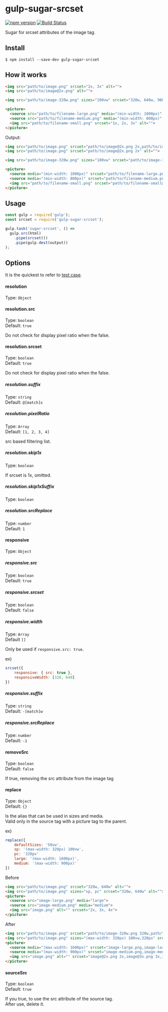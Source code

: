 # gulp-sugar-srcset

[![npm version](https://badge.fury.io/js/gulp-sugar-srcset.svg)](https://badge.fury.io/js/gulp-sugar-srcset)
[![Build Status](https://travis-ci.org/Tsuguya/gulp-sugar-srcset.svg?branch=master)](https://travis-ci.org/Tsuguya/gulp-sugar-srcset)

Sugar for srcset attributes of the image tag.

## Install

```
$ npm install --save-dev gulp-sugar-srcset
```

## How it works

```html
<img src="path/to/image.png" srcset="2x, 3x" alt="">
<img src="path/to/image@2x.png" alt="">

<img src="path/to/image-320w.png" sizes="100vw" srcset="320w, 640w, 980w" alt="">

<picture>
  <source src="path/to/filename-large.png" media="(min-width: 1000px)" srcset="1x, 2x, 3x">
  <source src="path/to/filename-medium.png" media="(min-width: 800px)" srcset="1x, 2x, 3x">
  <img src="path/to/filename-small.png" srcset="1x, 2x, 3x" alt="">
</picture>
```

Output:

```html
<img src="path/to/image.png" srcset="path/to/image@2x.png 2x,path/to/image@3x.png 3x" alt="">
<img src="path/to/image.png" srcset="path/to/image@2x.png 2x" alt="">

<img src="path/to/image-320w.png" sizes="100vw" srcset="path/to/image-320w.png 320w,path/to/image-640w.png 640w,path/to/image-980w.png 980w" alt="">

<picture>
  <source media="(min-width: 1000px)" srcset="path/to/filename-large.png,path/to/filename-large@2x.png 2x,path/to/filename-large@3x.png 3x">
  <source media="(min-width: 800px)" srcset="path/to/filename-medium.png,path/to/filename-medium@2x.png 2x,path/to/filename-medium@3x.png 3x">
  <img src="path/to/filename-small.png" srcset="path/to/filename-small@2x.png 2x,path/to/filename-small@3x.png 3x" alt="">
</picture>
```

## Usage

``` js
const gulp = require('gulp');
const srcset = require('gulp-sugar-srcset');

gulp.task('sugar-srcset', () =>
  gulp.src(html)
    .pipe(srcset())
    .pipe(gulp.dest(output))
);
```

## Options

It is the quickest to refer to [test case](https://github.com/Tsuguya/gulp-sugar-srcset/tree/master/test).

#### resolution

Type: `Object`

#### resolution.src

Type: `boolean`<br>
Default: `true`

Do not check for display pixel ratio when the false.

#### resolution.srcset

Type: `boolean`<br>
Default: `true`

Do not check for display pixel ratio when the false.

##### resolution.suffix

Type: `string`<br>
Default: `@[match]x`

##### resolution.pixelRatio

Type: `Array`<br>
Default: `[1, 2, 3, 4]`

src based filtering list.

##### resolution.skip1x

Type: `boolean`

If srcset is 1x, omitted.

##### resolution.skip1xSuffix

Type: `boolean`

##### resolution.srcReplace

Type: `number`<br>
Default: `1`

#### responsive

Type: `Object`

##### responsive.src

Type: `boolean`<br>
Default: `true`

##### responsive.srcset

Type: `boolean`<br>
Default: `false`

##### responsive.width

Type: `Array`<br>
Default `[]`

Only be used if `responsive.src: true`.

ex)

```js
srcset({
    responsive: { src: true },
    responsiveWidth: [320, 640]
})
```

##### responsive.suffix

Type: `string`<br>
Default: `-[match]w`

##### responsive.srcReplace

Type: `number`<br>
Default: `-1`

#### removeSrc

Type: `boolean`<br>
Default: `false`

If true, removing the src attribute from the image tag

#### replace

Type: `Object`<br>
Default: `{}`

Is the alias that can be used in sizes and media.<br>
Valid only in the source tag with a picture tag to the parent.

ex)

``` js
replace({
    defaultSizes: '50vw',
    sp: '(max-width: 320px) 100vw',
    pc: '320px'
    large: '(max-width: 1600px)',
    medium: '(max-width: 900px)'
})
```

Before

```html
<img src="path/to/image.png" srcset="320w, 640w" alt="">
<img src="path/to/image.png" sizes="sp, pc" srcset="320w, 640w" alt="">
<picture>
  <source src="image-large.png" media="large">
  <source src="image-medium.png" media="medium">
  <img src="image.png" alt="" srcset="2x, 3x, 4x">
</picture>
```

After

```html
<img src="path/to/image.png" srcset="path/to/image-320w.png 320w,path/to/image-640w.png 640w" alt="" sizes="50vw">
<img src="path/to/image.png" sizes="(max-width: 320px) 100vw,320px" srcset="path/to/image-320w.png 320w,path/to/image-640w.png 640w" alt="">
<picture>
  <source media="(max-width: 1600px)" srcset="image-large.png,image-large@2x.png 2x,image-large@3x.png 3x,image-large@4x.png 4x">
  <source media="(max-width: 900px)" srcset="image-medium.png,image-medium.png@2x 2x,image-medium.png@3x 3x,image-medium.png@4x 4x">
  <img src="image.png" alt="" srcset="image@2x.png 2x,image@3x.png 3x,image@4x.png 4x">
</picture>
```

#### sourceSrc

Type: `boolean`<br>
Default: `true`

If you true, to use the src attribute of the source tag.<br>
After use, delete it.
